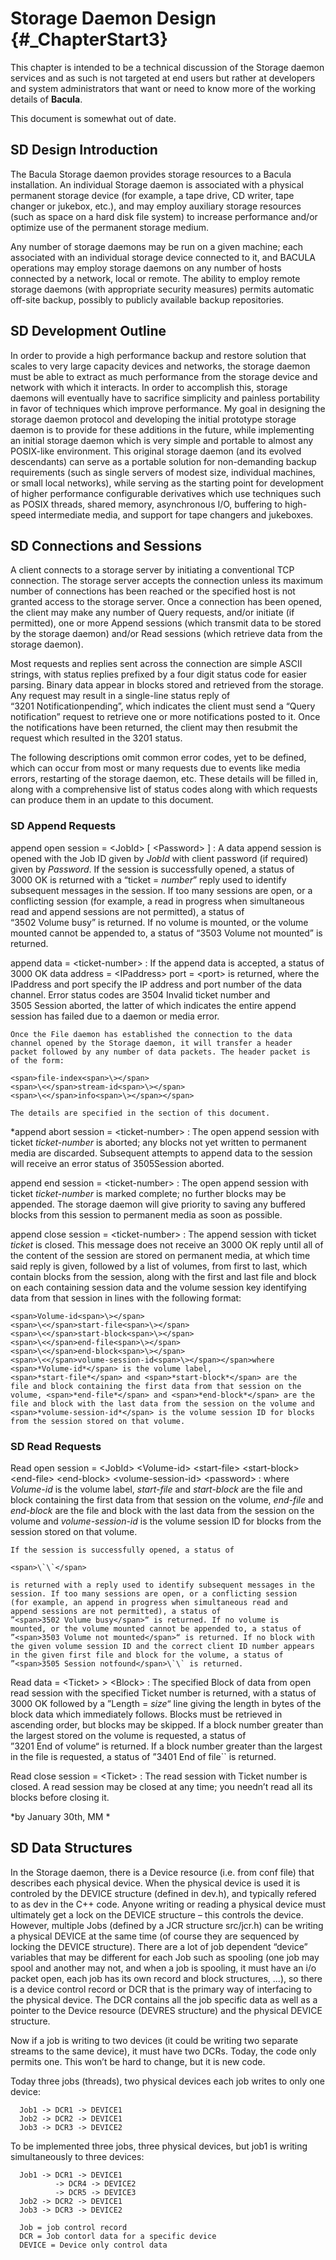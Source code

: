 Storage Daemon Design {#_ChapterStart3}
=====================

This chapter is intended to be a technical discussion of the Storage
daemon services and as such is not targeted at end users but rather at
developers and system administrators that want or need to know more of
the working details of <span>**Bacula**</span>.

This document is somewhat out of date.

SD Design Introduction
----------------------

The Bacula Storage daemon provides storage resources to a Bacula
installation. An individual Storage daemon is associated with a physical
permanent storage device (for example, a tape drive, CD writer, tape
changer or jukebox, etc.), and may employ auxiliary storage resources
(such as space on a hard disk file system) to increase performance
and/or optimize use of the permanent storage medium.

Any number of storage daemons may be run on a given machine; each
associated with an individual storage device connected to it, and BACULA
operations may employ storage daemons on any number of hosts connected
by a network, local or remote. The ability to employ remote storage
daemons (with appropriate security measures) permits automatic off-site
backup, possibly to publicly available backup repositories.

SD Development Outline
----------------------

In order to provide a high performance backup and restore solution that
scales to very large capacity devices and networks, the storage daemon
must be able to extract as much performance from the storage device and
network with which it interacts. In order to accomplish this, storage
daemons will eventually have to sacrifice simplicity and painless
portability in favor of techniques which improve performance. My goal in
designing the storage daemon protocol and developing the initial
prototype storage daemon is to provide for these additions in the
future, while implementing an initial storage daemon which is very
simple and portable to almost any POSIX-like environment. This original
storage daemon (and its evolved descendants) can serve as a portable
solution for non-demanding backup requirements (such as single servers
of modest size, individual machines, or small local networks), while
serving as the starting point for development of higher performance
configurable derivatives which use techniques such as POSIX threads,
shared memory, asynchronous I/O, buffering to high-speed intermediate
media, and support for tape changers and jukeboxes.

SD Connections and Sessions
---------------------------

A client connects to a storage server by initiating a conventional TCP
connection. The storage server accepts the connection unless its maximum
number of connections has been reached or the specified host is not
granted access to the storage server. Once a connection has been opened,
the client may make any number of Query requests, and/or initiate (if
permitted), one or more Append sessions (which transmit data to be
stored by the storage daemon) and/or Read sessions (which retrieve data
from the storage daemon).

Most requests and replies sent across the connection are simple ASCII
strings, with status replies prefixed by a four digit status code for
easier parsing. Binary data appear in blocks stored and retrieved from
the storage. Any request may result in a single-line status reply of
“<span>3201 Notificationpending</span>”, which indicates the client must
send a “Query notification” request to retrieve one or more
notifications posted to it. Once the notifications have been returned,
the client may then resubmit the request which resulted in the 3201
status.

The following descriptions omit common error codes, yet to be defined,
which can occur from most or many requests due to events like media
errors, restarting of the storage daemon, etc. These details will be
filled in, along with a comprehensive list of status codes along with
which requests can produce them in an update to this document.

### SD Append Requests

<span>append open session = <span>\<</span>JobId<span>\></span> [ <span>\<</span>Password<span>\></span> ] </span>
:   A data append session is opened with the Job ID given by
    <span>*JobId*</span> with client password (if required) given by
    <span>*Password*</span>. If the session is successfully opened, a
    status of <span>3000 OK</span> is returned with a
    “<span>ticket = </span><span>*number*</span>” reply used to identify
    subsequent messages in the session. If too many sessions are open,
    or a conflicting session (for example, a read in progress when
    simultaneous read and append sessions are not permitted), a status
    of “<span>3502 Volume busy</span>” is returned. If no volume is
    mounted, or the volume mounted cannot be appended to, a status of
    “<span>3503 Volume not mounted</span>” is returned.

append data = <span>\<</span>ticket-number<span>\></span> 
:   If the append data is accepted, a status of <span>3000 OK data
    address = <span>\<</span>IPaddress<span>\></span> port =
    <span>\<</span>port<span>\></span></span> is returned, where the
    <span>IPaddress</span> and <span>port</span> specify the IP address
    and port number of the data channel. Error status codes are
    <span>3504 Invalid ticket number</span> and
    <span>3505 Session aborted</span>, the latter of which indicates the
    entire append session has failed due to a daemon or media error.

    Once the File daemon has established the connection to the data
    channel opened by the Storage daemon, it will transfer a header
    packet followed by any number of data packets. The header packet is
    of the form:

    <span>file-index<span>\></span>
    <span>\<</span>stream-id<span>\></span>
    <span>\<</span>info<span>\></span></span>

    The details are specified in the section of this document.

\*append abort session = <span>\<</span>ticket-number<span>\></span> 
:   The open append session with ticket <span>*ticket-number*</span> is
    aborted; any blocks not yet written to permanent media are
    discarded. Subsequent attempts to append data to the session will
    receive an error status of <span>3505Session aborted</span>.

append end session = <span>\<</span>ticket-number<span>\></span> 
:   The open append session with ticket <span>*ticket-number*</span> is
    marked complete; no further blocks may be appended. The storage
    daemon will give priority to saving any buffered blocks from this
    session to permanent media as soon as possible.

append close session = <span>\<</span>ticket-number<span>\></span> 
:   The append session with ticket <span>*ticket*</span> is closed. This
    message does not receive an <span>3000 OK</span> reply until all of
    the content of the session are stored on permanent media, at which
    time said reply is given, followed by a list of volumes, from first
    to last, which contain blocks from the session, along with the first
    and last file and block on each containing session data and the
    volume session key identifying data from that session in lines with
    the following format:

    <span>Volume-id<span>\></span>
    <span>\<</span>start-file<span>\></span>
    <span>\<</span>start-block<span>\></span>
    <span>\<</span>end-file<span>\></span>
    <span>\<</span>end-block<span>\></span>
    <span>\<</span>volume-session-id<span>\></span></span>where
    <span>*Volume-id*</span> is the volume label,
    <span>*start-file*</span> and <span>*start-block*</span> are the
    file and block containing the first data from that session on the
    volume, <span>*end-file*</span> and <span>*end-block*</span> are the
    file and block with the last data from the session on the volume and
    <span>*volume-session-id*</span> is the volume session ID for blocks
    from the session stored on that volume.

### SD Read Requests

Read open session = <span>\<</span>JobId<span>\></span> <span>\<</span>Volume-id<span>\></span> <span>\<</span>start-file<span>\></span> <span>\<</span>start-block<span>\></span> <span>\<</span>end-file<span>\></span> <span>\<</span>end-block<span>\></span> <span>\<</span>volume-session-id<span>\></span> <span>\<</span>password<span>\></span> 
:   where <span>*Volume-id*</span> is the volume label,
    <span>*start-file*</span> and <span>*start-block*</span> are the
    file and block containing the first data from that session on the
    volume, <span>*end-file*</span> and <span>*end-block*</span> are the
    file and block with the last data from the session on the volume and
    <span>*volume-session-id*</span> is the volume session ID for blocks
    from the session stored on that volume.

    If the session is successfully opened, a status of

    <span>\`\`</span>

    is returned with a reply used to identify subsequent messages in the
    session. If too many sessions are open, or a conflicting session
    (for example, an append in progress when simultaneous read and
    append sessions are not permitted), a status of
    ”<span>3502 Volume busy</span>“ is returned. If no volume is
    mounted, or the volume mounted cannot be appended to, a status of
    ”<span>3503 Volume not mounted</span>“ is returned. If no block with
    the given volume session ID and the correct client ID number appears
    in the given first file and block for the volume, a status of
    ”<span>3505 Session notfound</span>\`\` is returned.

Read data = <span>\<</span>Ticket<span>\></span> <span>\></span> <span>\<</span>Block<span>\></span> 
:   The specified Block of data from open read session with the
    specified Ticket number is returned, with a status of
    <span>3000 OK</span> followed by a
    ”<span>Length = </span><span>*size*</span>“ line giving the length
    in bytes of the block data which immediately follows. Blocks must be
    retrieved in ascending order, but blocks may be skipped. If a block
    number greater than the largest stored on the volume is requested, a
    status of ”<span>3201 End of volume</span>“ is returned. If a block
    number greater than the largest in the file is requested, a status
    of ”<span>3401 End of file</span>\`\` is returned.

Read close session = <span>\<</span>Ticket<span>\></span> 
:   The read session with Ticket number is closed. A read session may be
    closed at any time; you needn’t read all its blocks before closing
    it.

<span>*by January 30th, MM *</span>

SD Data Structures
------------------

In the Storage daemon, there is a Device resource (i.e. from conf file)
that describes each physical device. When the physical device is used it
is controled by the DEVICE structure (defined in dev.h), and typically
refered to as dev in the C++ code. Anyone writing or reading a physical
device must ultimately get a lock on the DEVICE structure – this
controls the device. However, multiple Jobs (defined by a JCR structure
src/jcr.h) can be writing a physical DEVICE at the same time (of course
they are sequenced by locking the DEVICE structure). There are a lot of
job dependent “device” variables that may be different for each Job such
as spooling (one job may spool and another may not, and when a job is
spooling, it must have an i/o packet open, each job has its own record
and block structures, ...), so there is a device control record or DCR
that is the primary way of interfacing to the physical device. The DCR
contains all the job specific data as well as a pointer to the Device
resource (DEVRES structure) and the physical DEVICE structure.

Now if a job is writing to two devices (it could be writing two separate
streams to the same device), it must have two DCRs. Today, the code only
permits one. This won’t be hard to change, but it is new code.

Today three jobs (threads), two physical devices each job writes to only
one device:

      Job1 -> DCR1 -> DEVICE1
      Job2 -> DCR2 -> DEVICE1
      Job3 -> DCR3 -> DEVICE2

To be implemented three jobs, three physical devices, but job1 is
writing simultaneously to three devices:

      Job1 -> DCR1 -> DEVICE1
              -> DCR4 -> DEVICE2
              -> DCR5 -> DEVICE3
      Job2 -> DCR2 -> DEVICE1
      Job3 -> DCR3 -> DEVICE2

      Job = job control record
      DCR = Job contorl data for a specific device
      DEVICE = Device only control data
